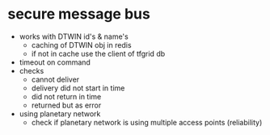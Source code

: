 
# secure message bus

- works with DTWIN id's & name's
  - caching of DTWIN obj in redis
  - if not in cache use the client of tfgrid db
- timeout on command
- checks
  - cannot deliver
  - delivery did not start in time
  - did not return in time
  - returned but as error
- using planetary network
  - check if planetary network is using multiple access points (reliability)
  
  